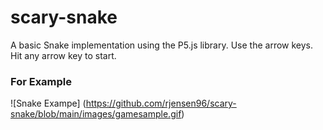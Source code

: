 # scary-snake
A basic Snake implementation using the P5.js library. Use the arrow keys. Hit any arrow key to start.

### For Example
![Snake Exampe] (https://github.com/rjensen96/scary-snake/blob/main/images/gamesample.gif)

